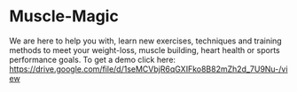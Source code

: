 # Muscle-Magic
We are here to help you with,  learn new exercises, techniques and training methods to meet your weight-loss, muscle building, heart health or sports performance goals.
To get a demo click here: https://drive.google.com/file/d/1seMCVbjR6qGXIFko8B82mZh2d_7U9Nu-/view
